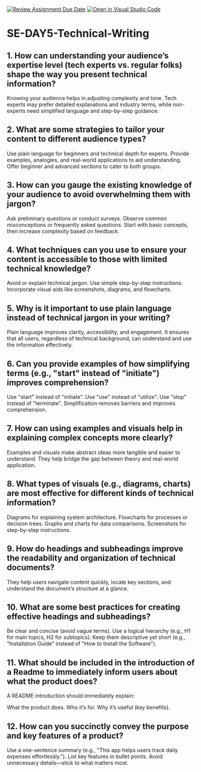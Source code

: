 [![Review Assignment Due Date](https://classroom.github.com/assets/deadline-readme-button-22041afd0340ce965d47ae6ef1cefeee28c7c493a6346c4f15d667ab976d596c.svg)](https://classroom.github.com/a/zsAR-pyY)
[![Open in Visual Studio Code](https://classroom.github.com/assets/open-in-vscode-2e0aaae1b6195c2367325f4f02e2d04e9abb55f0b24a779b69b11b9e10269abc.svg)](https://classroom.github.com/online_ide?assignment_repo_id=18595821&assignment_repo_type=AssignmentRepo)
# SE-DAY5-Technical-Writing
## 1. How can understanding your audience’s expertise level (tech experts vs. regular folks) shape the way you present technical information?
Knowing your audience helps in adjusting complexity and tone. Tech experts may prefer detailed explanations and industry terms, while non-experts need simplified language and step-by-step guidance.
## 2. What are some strategies to tailor your content to different audience types?
Use plain language for beginners and technical depth for experts.
Provide examples, analogies, and real-world applications to aid understanding.
Offer beginner and advanced sections to cater to both groups.

## 3. How can you gauge the existing knowledge of your audience to avoid overwhelming them with jargon?
Ask preliminary questions or conduct surveys.
Observe common misconceptions or frequently asked questions.
Start with basic concepts, then increase complexity based on feedback.
## 4. What techniques can you use to ensure your content is accessible to those with limited technical knowledge?
Avoid or explain technical jargon.
Use simple step-by-step instructions.
Incorporate visual aids like screenshots, diagrams, and flowcharts.
## 5. Why is it important to use plain language instead of technical jargon in your writing?
Plain language improves clarity, accessibility, and engagement. It ensures that all users, regardless of technical background, can understand and use the information effectively.
## 6. Can you provide examples of how simplifying terms (e.g., "start" instead of "initiate") improves comprehension?
Use "start" instead of "initiate".
Use "use" instead of "utilize".
Use "stop" instead of "terminate".
Simplification removes barriers and improves comprehension.
## 7. How can using examples and visuals help in explaining complex concepts more clearly?
Examples and visuals make abstract ideas more tangible and easier to understand. They help bridge the gap between theory and real-world application.
## 8. What types of visuals (e.g., diagrams, charts) are most effective for different kinds of technical information?
Diagrams for explaining system architecture.
Flowcharts for processes or decision trees.
Graphs and charts for data comparisons.
Screenshots for step-by-step instructions.
## 9. How do headings and subheadings improve the readability and organization of technical documents?
They help users navigate content quickly, locate key sections, and understand the document’s structure at a glance.
## 10. What are some best practices for creating effective headings and subheadings?
Be clear and concise (avoid vague terms).
Use a logical hierarchy (e.g., H1 for main topics, H2 for subtopics).
Keep them descriptive yet short (e.g., "Installation Guide" instead of "How to Install the Software").
## 11. What should be included in the introduction of a Readme to immediately inform users about what the product does?
A README introduction should immediately explain:

What the product does.
Who it’s for.
Why it’s useful (key benefits).
## 12. How can you succinctly convey the purpose and key features of a product?
Use a one-sentence summary (e.g., "This app helps users track daily expenses effortlessly.").
List key features in bullet points.
Avoid unnecessary details—stick to what matters most.
